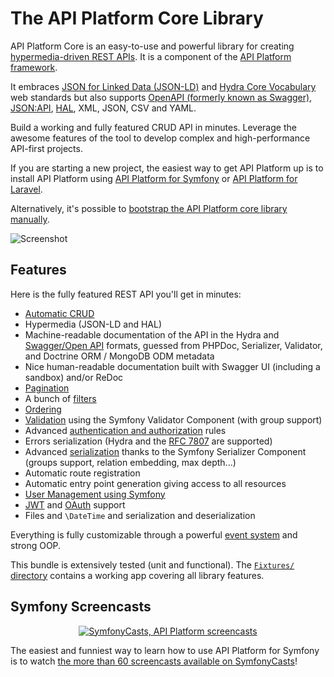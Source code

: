 # The API Platform Core Library

API Platform Core is an easy-to-use and powerful library for creating [hypermedia-driven REST APIs](https://en.wikipedia.org/wiki/HATEOAS).
It is a component of the [API Platform framework](https://api-platform.com).

It embraces [JSON for Linked Data (JSON-LD)](https://json-ld.org/) and [Hydra Core Vocabulary](https://www.hydra-cg.com/) web
standards but also supports [OpenAPI (formerly known as Swagger)](https://www.openapis.org/), [JSON:API](https://jsonapi.org/), [HAL](https://stateless.co/hal_specification.html), XML, JSON, CSV and YAML.

Build a working and fully featured CRUD API in minutes. Leverage the awesome features of the tool to develop complex and
high-performance API-first projects.

If you are starting a new project, the easiest way to get API Platform up is to install
API Platform using [API Platform for Symfony](../symfony/index.md) or [API Platform for Laravel](../laravel/index.md).

Alternatively, it's possible to [bootstrap the API Platform core library manually](../core/bootstrap.md).

![Screenshot](../symfony/images/swagger-ui-1.png)

## Features

Here is the fully featured REST API you'll get in minutes:

- [Automatic CRUD](operations.md)
- Hypermedia (JSON-LD and HAL)
- Machine-readable documentation of the API in the Hydra and [Swagger/Open API](openapi.md) formats,
  guessed from PHPDoc, Serializer, Validator, and Doctrine ORM / MongoDB ODM metadata
- Nice human-readable documentation built with Swagger UI (including a sandbox) and/or ReDoc
- [Pagination](pagination.md)
- A bunch of [filters](filters.md)
- [Ordering](default-order.md)
- [Validation](validation.md) using the Symfony Validator Component (with group support)
- Advanced [authentication and authorization](security.md) rules
- Errors serialization (Hydra and the [RFC 7807](https://tools.ietf.org/html/rfc7807) are supported)
- Advanced [serialization](serialization.md) thanks to the Symfony Serializer Component (groups support, relation embedding, max depth...)
- Automatic route registration
- Automatic entry point generation giving access to all resources
- [User Management using Symfony](../symfony/user.md)
- [JWT](jwt.md) and [OAuth](https://oauth.net/) support
- Files and `\DateTime` and serialization and deserialization

Everything is fully customizable through a powerful [event system](events.md) and strong OOP.

This bundle is extensively tested (unit and functional). The [`Fixtures/` directory](https://github.com/api-platform/core/tree/main/tests/Fixtures) contains a working app covering all library features.

## Symfony Screencasts

<p align="center" class="symfonycasts"><a href="https://symfonycasts.com/tracks/rest?cid=apip#api-platform-3"><img src="../symfony/images/symfonycasts-player.png" alt="SymfonyCasts, API Platform screencasts"></a></p>

The easiest and funniest way to learn how to use API Platform for Symfony is to watch [the more than 60 screencasts available on SymfonyCasts](https://symfonycasts.com/tracks/rest?cid=apip#api-platform-3)!
